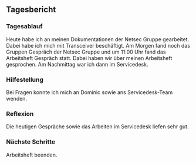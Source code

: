 ## Tagesbericht 


### Tagesablauf
Heute habe ich an meinen Dokumentationen der Netsec Gruppe gearbeitet. Dabei habe ich mich mit Transceiver beschäftigt. Am Morgen fand noch das Gruppen Gespräch der Netsec Gruppe und um 11:00 Uhr fand das Arbeitsheft Gespräch statt. Dabei haben wir über meinen Arbeitsheft gesprochen. Am Nachmittag war ich dann im Servicedesk.

### Hilfestellung
Bei Fragen konnte ich mich an Dominic sowie ans Servicedesk-Team wenden. 

### Reflexion
Die heutigen Gespräche sowie das Arbeiten im Servicedesk liefen sehr gut. 

### Nächste Schritte 
Arbeitsheft beenden.

